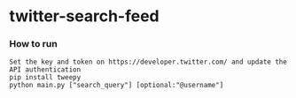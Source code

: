 # twitter-search-feed

### How to run

```
Set the key and token on https://developer.twitter.com/ and update the API authentication
pip install tweepy
python main.py ["search_query"] [optional:"@username"]
```
